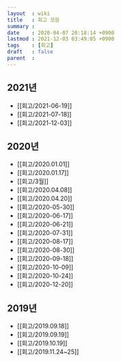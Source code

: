 ```yaml
---
layout  : wiki
title   : 회고 모음
summary :
date    : 2020-04-07 20:18:14 +0900
lastmod : 2021-12-03 03:49:05 +0900
tags    : [회고]
draft   : false
parent  :
---
```


## 2021년
 * [[회고/2021-06-19]]
 * [[회고/2021-07-18]]
 * [[회고/2021-12-03]]
## 2020년
 * [[회고/2020.01.01]]
 * [[회고/2020.01.17]]
 * [[회고/3월]]
 * [[회고/2020.04.08]]
 * [[회고/2020.04.20]]
 * [[회고/2020-05-30]]
 * [[회고/2020-06-17]]
 * [[회고/2020-06-21]]
 * [[회고/2020-07-31]]
 * [[회고/2020-08-17]]
 * [[회고/2020-08-30]]
 * [[회고/2020-09-18]]
 * [[회고/2020-10-09]]
 * [[회고/2020-10-24]]
 * [[회고/2020-12-20]]

## 2019년
 * [[회고/2019.09.18]]
 * [[회고/2019.09.19]]
 * [[회고/2019.10.19]]
 * [[회고/2019.11.24~25]]
